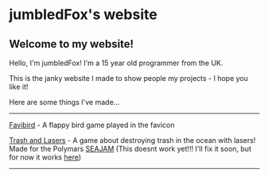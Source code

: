 # jumbledFox's website
## Welcome to my website!
Hello, I'm jumbledFox! I'm a 15 year old programmer from the UK.

This is the janky website I made to show people my projects - I hope you like it!

Here are some things I've made...

---

[Favibird](/favibird) - A flappy bird game played in the favicon

[Trash and Lasers](/trash-and-lasers) - A game about destroying trash in the ocean with lasers! Made for the Polymars [SEAJAM](https://itch.io/jam/seajam) (This doesnt work yet!!! I'll fix it soon, but for now it works [here](/pages/trash-and-lasers))

---
